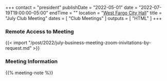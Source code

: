 +++
contact = "president"
publishDate = "2022-05-01"
date = "2022-07-19T19:00:00-05:00"
endTime = ""
location = "[West Fargo City Hall](/places/west-fargo-city-hall/)"
title = "July Club Meeting"
dates = [ "Club Meetings" ]
outputs = [ "HTML" ]
+++
### Remote Access to Meeting

{{< import "/post/2022/july-business-meeting-zoom-inivitations-by-request.md" >}}

### Meeting Information

{{% meeting-note %}}
